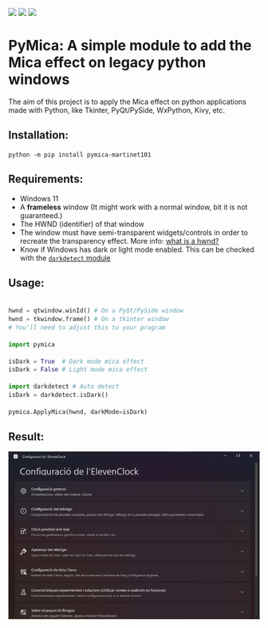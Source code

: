
![](https://img.shields.io/pypi/wheel/pymica-martinet101?style=for-the-badge)
![](https://img.shields.io/pypi/v/pymica-martinet101?style=for-the-badge)
![](https://img.shields.io/pypi/l/pymica-martinet101?style=for-the-badge)
# PyMica: A simple module to add the Mica effect on legacy python windows
The aim of this project is to apply the Mica effect on python applications made with Python, like Tkinter, PyQt/PySide, WxPython, Kivy, etc.<br>

## Installation:
```pwsh
python -m pip install pymica-martinet101
```

## Requirements:
 - Windows 11
 - A **frameless** window (It might work with a normal window, bit it is not guaranteed.)
 - The HWND (identifier) of that window
 - The window must have semi-transparent widgets/controls in order to recreate the transparency effect. More info: [what is a hwnd?](https://stackoverflow.com/questions/1635645/what-is-hwnd-in-vc) 
 - Know if Windows has dark or light mode enabled. This can be checked with the [`darkdetect` module](https://pypi.org/project/darkdetect/)

## Usage:

```python

hwnd = qtwindow.winId() # On a PyQt/PySide window
hwnd = tkwindow.frame() # On a tkinter window
# You'll need to adjust this to your program

import pymica

isDark = True  # Dark mode mica effect
isDark = False # Light mode mica effect

import darkdetect # Auto detect
isDark = darkdetect.isDark()

pymica.ApplyMica(hwnd, darkMode=isDark)
```

## Result:

![Demo](img/demo.png)
